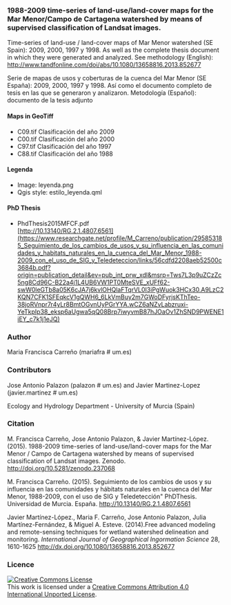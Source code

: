 
### 1988-2009 time-series of land-use/land-cover maps for the Mar Menor/Campo de Cartagena watershed by means of supervised classification of Landsat images.

Time-series of land-use / land-cover maps of Mar Menor watershed (SE Spain): 2009, 2000, 1997 y 1998. As well as the complete thesis document in which they were generated and analyzed. See methodology (English): http://www.tandfonline.com/doi/abs/10.1080/13658816.2013.852677

Serie de mapas de usos y coberturas de la cuenca del Mar Menor (SE España): 2009, 2000, 1997 y 1998. Así como el documento completo de tesis en las que se generaron y analizaron. Metodología (Español): documento de la tesis adjunto

#### Maps in GeoTiff

+ C09.tif Clasificación del año 2009
+ C00.tif Clasificación del año 2000
+ C97.tif Clasificación del año 1997
+ C88.tif Clasificación del año 1988

#### Legenda

+ Image: leyenda.png
+ Qgis style: estilo_leyenda.qml


#### PhD Thesis

+ PhdThesis2015MFCF.pdf   
  [http://10.13140/RG.2.1.4807.6561](https://www.researchgate.net/profile/M_Carreno/publication/295853185_Seguimiento_de_los_cambios_de_usos_y_su_influencia_en_las_comunidades_y_habitats_naturales_en_la_cuenca_del_Mar_Menor_1988-2009_con_el_uso_de_SIG_y_Teledeteccion/links/56cdfd2208aeb52500c3684b.pdf?origin=publication_detail&ev=pub_int_prw_xdl&msrp=Tws7L3p9uZCzZc5ng8Cd96C-B22a4j1L4UB6VW1PT0MteSVE_xUFf62-swW0leGTb8a05K6cJA7j6kvlOHQlaFTqrVL0I3iPgWuok3HCx30.A9LzC2KQN7CFK1SFEqkcV1gQWH6_6LkVmBuy2m7GWoDFyrjsKThTeo-38joRVnpr7r4yLr8BmtOGvnUyPGrYYA.wCZ6aNZvLabzruxi-YeTkpIp38_eksp6aUgwa5qQ08Brp7iwyvmB87hJOaOv1ZhSND9PWENE1iEY_c7k1j1eJQ)

### Author

Maria Francisca Carreño (mariafra # um.es)

### Contributors

Jose Antonio Palazon (palazon # um.es) and Javier Martinez-Lopez (javier.martinez # um.es)

Ecology and Hydrology Department - University of Murcia (Spain)

### Citation

M. Francisca Carreño, Jose Antonio Palazon, & Javier Martínez-López. (2015). 1988-2009 time-series of land-use/land-cover maps for the Mar Menor / Campo de Cartagena watershed by means of supervised classification of Landsat images. Zenodo. http://doi.org/10.5281/zenodo.237068

M. Francisca Carreño. (2015). Seguimiento de los cambios de usos y su influencia en las comunidades y hábitats naturales en la cuenca del Mar Menor, 1988-2009, con el uso de SIG y Teledetección" PhDThesis. Universidad de Murcia. España. http://10.13140/RG.2.1.4807.6561

Javier Martínez-López., Maria F. Carreño, Jose Antonio Palazon, Julia Martínez-Fernández, & Miguel A. Esteve.  (2014).Free advanced modeling and remote-sensing techniques for wetland watershed delineation and monitoring. *International Journal of Geographical Ingormation Science* 28, 1610-1625 http://dx.doi.org/10.1080/13658816.2013.852677


### Licence

<a rel="license" href="http://creativecommons.org/licenses/by/4.0/"><img alt="Creative Commons License" style="border-width:0" src="https://licensebuttons.net/l/by/4.0/88x31.png" /></a><br />This work is licensed under a <a rel="license" href="http://creativecommons.org/licenses/by/4.0/"> Creative Commons Attribution 4.0 International  Unported License</a>.



